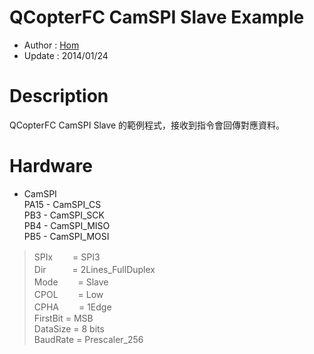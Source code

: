 QCopterFC CamSPI Slave Example
========
* Author : [Hom](https://github.com/Hom19910422)
* Update : 2014/01/24

Description
========
QCopterFC CamSPI Slave 的範例程式，接收到指令會回傳對應資料。  

Hardware
========
* CamSPI  
PA15 - CamSPI_CS  
PB3  - CamSPI_SCK  
PB4  - CamSPI_MISO  
PB5  - CamSPI_MOSI  
> SPIx　　 = SPI3  
> Dir　　　= 2Lines_FullDuplex  
> Mode　　 = Slave  
> CPOL　　 = Low  
> CPHA　　 = 1Edge  
> FirstBit = MSB  
> DataSize = 8 bits  
> BaudRate = Prescaler_256  
